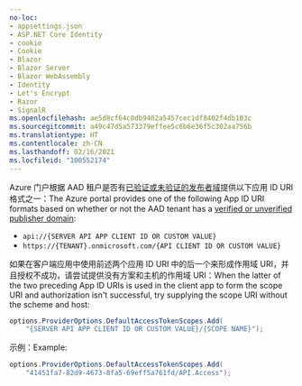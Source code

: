 ```yaml
---
no-loc:
- appsettings.json
- ASP.NET Core Identity
- cookie
- Cookie
- Blazor
- Blazor Server
- Blazor WebAssembly
- Identity
- Let's Encrypt
- Razor
- SignalR
ms.openlocfilehash: ae5d8cf64c0db9402a5457cec1df8402f4db103c
ms.sourcegitcommit: a49c47d5a573379effee5c6b6e36f5c302aa756b
ms.translationtype: HT
ms.contentlocale: zh-CN
ms.lasthandoff: 02/16/2021
ms.locfileid: "100552174"
---
```

<span data-ttu-id="bd9d4-101">Azure 门户根据 AAD 租户是否有[已验证或未验证的发布者域](/azure/active-directory/develop/howto-configure-publisher-domain)提供以下应用 ID URI 格式之一：</span><span class="sxs-lookup"><span data-stu-id="bd9d4-101">The Azure portal provides one of the following App ID URI formats based on whether or not the AAD tenant has a [verified or unverified publisher domain](/azure/active-directory/develop/howto-configure-publisher-domain):</span></span>

* `api://{SERVER API APP CLIENT ID OR CUSTOM VALUE}`
* `https://{TENANT}.onmicrosoft.com/{API CLIENT ID OR CUSTOM VALUE}`

<span data-ttu-id="bd9d4-102">如果在客户端应用中使用前述两个应用 ID URI 中的后一个来形成作用域 URI，并且授权不成功，请尝试提供没有方案和主机的作用域 URI：</span><span class="sxs-lookup"><span data-stu-id="bd9d4-102">When the latter of the two preceding App ID URIs is used in the client app to form the scope URI and authorization isn't successful, try supplying the scope URI without the scheme and host:</span></span>

```csharp
options.ProviderOptions.DefaultAccessTokenScopes.Add(
    "{SERVER API APP CLIENT ID OR CUSTOM VALUE}/{SCOPE NAME}");
```

<span data-ttu-id="bd9d4-103">示例：</span><span class="sxs-lookup"><span data-stu-id="bd9d4-103">Example:</span></span>

```csharp
options.ProviderOptions.DefaultAccessTokenScopes.Add(
    "41451fa7-82d9-4673-8fa5-69eff5a761fd/API.Access");
```
